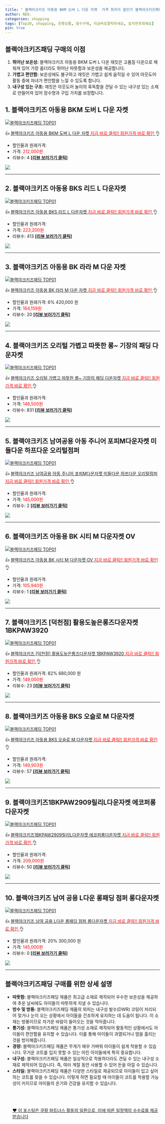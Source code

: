 ```yaml
---
title: " 블랙야크키즈 아동용 BKM 도버 L 다운 자켓  가격 최저가 할인가 블랙야크키즈패딩 최저가 추천 제품 비교"
author: NEO.
categories: shopping
tags: [Top10, shopping, 유행상품, 필수구매, 지금바로클릭하세요, 놓치면후회해요]
pin: true
---
```

## 블랙야크키즈패딩 구매의 이점
1. **뛰어난 보온성:** 블랙야크키즈 아동용 BKM 도버 L 다운 재킷은 고품질 다운으로 채워져 있어 가장 춥더라도 뛰어난 따뜻함과 보온성을 제공합니다.
2. **가볍고 편안함:** 보온성에도 불구하고 재킷은 가볍고 쉽게 움직일 수 있어 아웃도어 활동 중에 자녀가 편안함을 느낄 수 있도록 합니다.
3. **내구성 있는 구조:** 재킷은 아웃도어 놀이의 혹독함을 견딜 수 있는 내구성 있는 소재로 만들어져 있어 장수명과 구입 가치를 보장합니다.

   

## 1.  블랙야크키즈 아동용 BKM 도버 L 다운 자켓 

[![블랙야크키즈패딩 TOP01](https://thumbnail9.coupangcdn.com/thumbnails/remote/490x490ex/image/retail/images/1507926920578171-ec18511c-53db-4184-b9f4-2114c7aeb7c1.jpg)](https://link.coupang.com/re/AFFSDP?lptag=AF3617701&subid=GithubCoopas&pageKey=7547941576&traceid=V0-153&itemId=19857331238&vendorItemId=87186898629)


👍 [ 블랙야크키즈 아동용 BKM 도버 L 다운 자켓  <font color=red> 지금 바로 클릭!! 회원가격 바로 확인 </font> ](https://link.coupang.com/re/AFFSDP?lptag=AF3617701&subid=GithubCoopas&pageKey=7547941576&traceid=V0-153&itemId=19857331238&vendorItemId=87186898629) 👌 


- 할인율과 원래가격: 
- 가격: <span style='color:red'>212,000원</span>
- 리뷰수: 4  [**[리뷰 보러가기 클릭]**](https://link.coupang.com/re/AFFSDP?lptag=AF3617701&subid=GithubCoopas&pageKey=7547941576&traceid=V0-153&itemId=19857331238&vendorItemId=87186898629)

[![](/discount_price.png)](https://link.coupang.com/re/AFFSDP?lptag=AF3617701&subid=GithubCoopas&pageKey=7547941576&traceid=V0-153&itemId=19857331238&vendorItemId=87186898629)

---


   

## 2.  블랙야크키즈 아동용 BKS 리드 L 다운자켓 

[![블랙야크키즈패딩 TOP01](https://thumbnail6.coupangcdn.com/thumbnails/remote/490x490ex/image/retail/images/1335575768743509-76bb8a0c-ef6b-4cfa-bfd1-7f0f4c2879d6.jpg)](https://link.coupang.com/re/AFFSDP?lptag=AF3617701&subid=GithubCoopas&pageKey=7604010888&traceid=V0-153&itemId=20140747126&vendorItemId=87234237420)


👍 [ 블랙야크키즈 아동용 BKS 리드 L 다운자켓  <font color=red> 지금 바로 클릭!! 회원가격 바로 확인 </font> ](https://link.coupang.com/re/AFFSDP?lptag=AF3617701&subid=GithubCoopas&pageKey=7604010888&traceid=V0-153&itemId=20140747126&vendorItemId=87234237420) 👌 


- 할인율과 원래가격: 
- 가격: <span style='color:red'>223,200원</span>
- 리뷰수: 413  [**[리뷰 보러가기 클릭]**](https://link.coupang.com/re/AFFSDP?lptag=AF3617701&subid=GithubCoopas&pageKey=7604010888&traceid=V0-153&itemId=20140747126&vendorItemId=87234237420)

[![](/discount_price.png)](https://link.coupang.com/re/AFFSDP?lptag=AF3617701&subid=GithubCoopas&pageKey=7604010888&traceid=V0-153&itemId=20140747126&vendorItemId=87234237420)

---


   

## 3.  블랙야크키즈 아동용 BK 라라 M 다운 자켓 

[![블랙야크키즈패딩 TOP01](https://thumbnail9.coupangcdn.com/thumbnails/remote/490x490ex/image/retail/images/2441932954923533-8d135b28-9fe0-4ac7-b661-05ab6e5efbb3.jpg)](https://link.coupang.com/re/AFFSDP?lptag=AF3617701&subid=GithubCoopas&pageKey=7633400806&traceid=V0-153&itemId=20129963460&vendorItemId=87224032895)


👍 [ 블랙야크키즈 아동용 BK 라라 M 다운 자켓  <font color=red> 지금 바로 클릭!! 회원가격 바로 확인 </font> ](https://link.coupang.com/re/AFFSDP?lptag=AF3617701&subid=GithubCoopas&pageKey=7633400806&traceid=V0-153&itemId=20129963460&vendorItemId=87224032895) 👌 


- 할인율과 원래가격: 6%  420,000   원
- 가격: <span style='color:red'>164,159원</span>
- 리뷰수: 20  [**[리뷰 보러가기 클릭]**](https://link.coupang.com/re/AFFSDP?lptag=AF3617701&subid=GithubCoopas&pageKey=7633400806&traceid=V0-153&itemId=20129963460&vendorItemId=87224032895)

[![](/discount_price.png)](https://link.coupang.com/re/AFFSDP?lptag=AF3617701&subid=GithubCoopas&pageKey=7633400806&traceid=V0-153&itemId=20129963460&vendorItemId=87224032895)

---


   

## 4.  블랙야크키즈 오리털 가볍고 따뜻한 롱~ 기장의 패딩 다운자켓 

[![블랙야크키즈패딩 TOP01](https://thumbnail7.coupangcdn.com/thumbnails/remote/490x490ex/image/vendor_inventory/cd9b/cee10559bb6f9b01e4d5c12fa86f904596f5aee621469d3ec258b5fc203c.jpg)](https://link.coupang.com/re/AFFSDP?lptag=AF3617701&subid=GithubCoopas&pageKey=7786538430&traceid=V0-153&itemId=21056157504&vendorItemId=88118541482)


👍 [ 블랙야크키즈 오리털 가볍고 따뜻한 롱~ 기장의 패딩 다운자켓  <font color=red> 지금 바로 클릭!! 회원가격 바로 확인 </font> ](https://link.coupang.com/re/AFFSDP?lptag=AF3617701&subid=GithubCoopas&pageKey=7786538430&traceid=V0-153&itemId=21056157504&vendorItemId=88118541482) 👌 


- 할인율과 원래가격: 
- 가격: <span style='color:red'>146,500원</span>
- 리뷰수: 831  [**[리뷰 보러가기 클릭]**](https://link.coupang.com/re/AFFSDP?lptag=AF3617701&subid=GithubCoopas&pageKey=7786538430&traceid=V0-153&itemId=21056157504&vendorItemId=88118541482)

[![](/discount_price.png)](https://link.coupang.com/re/AFFSDP?lptag=AF3617701&subid=GithubCoopas&pageKey=7786538430&traceid=V0-153&itemId=21056157504&vendorItemId=88118541482)

---


   

## 5.  블랙야크키즈 남여공용 아동 주니어 포피M다운자켓 미들다운 하프다운 오리털점퍼 

[![블랙야크키즈패딩 TOP01](https://thumbnail6.coupangcdn.com/thumbnails/remote/490x490ex/image/vendor_inventory/3cc4/c4bd6a7ab624d6b54502a5514932c5a13a6b45d77d57294deab12b74ebd3.jpg)](https://link.coupang.com/re/AFFSDP?lptag=AF3617701&subid=GithubCoopas&pageKey=7822045964&traceid=V0-153&itemId=21248692335&vendorItemId=88309240946)


👍 [ 블랙야크키즈 남여공용 아동 주니어 포피M다운자켓 미들다운 하프다운 오리털점퍼  <font color=red> 지금 바로 클릭!! 회원가격 바로 확인 </font> ](https://link.coupang.com/re/AFFSDP?lptag=AF3617701&subid=GithubCoopas&pageKey=7822045964&traceid=V0-153&itemId=21248692335&vendorItemId=88309240946) 👌 


- 할인율과 원래가격: 
- 가격: <span style='color:red'>145,000원</span>
- 리뷰수: 2  [**[리뷰 보러가기 클릭]**](https://link.coupang.com/re/AFFSDP?lptag=AF3617701&subid=GithubCoopas&pageKey=7822045964&traceid=V0-153&itemId=21248692335&vendorItemId=88309240946)

[![](/discount_price.png)](https://link.coupang.com/re/AFFSDP?lptag=AF3617701&subid=GithubCoopas&pageKey=7822045964&traceid=V0-153&itemId=21248692335&vendorItemId=88309240946)

---


   

## 6.  블랙야크키즈 아동용 BK 시티 M 다운자켓 OV 

[![블랙야크키즈패딩 TOP01](https://thumbnail8.coupangcdn.com/thumbnails/remote/490x490ex/image/retail/images/2022/10/24/16/4/d6d2b2a6-7fc7-44c3-b4cb-5a1daaa491e1.jpg)](https://link.coupang.com/re/AFFSDP?lptag=AF3617701&subid=GithubCoopas&pageKey=6865821888&traceid=V0-153&itemId=16409935438&vendorItemId=83600977230)


👍 [ 블랙야크키즈 아동용 BK 시티 M 다운자켓 OV  <font color=red> 지금 바로 클릭!! 회원가격 바로 확인 </font> ](https://link.coupang.com/re/AFFSDP?lptag=AF3617701&subid=GithubCoopas&pageKey=6865821888&traceid=V0-153&itemId=16409935438&vendorItemId=83600977230) 👌 


- 할인율과 원래가격: 
- 가격: <span style='color:red'>105,940원</span>
- 리뷰수: 1  [**[리뷰 보러가기 클릭]**](https://link.coupang.com/re/AFFSDP?lptag=AF3617701&subid=GithubCoopas&pageKey=6865821888&traceid=V0-153&itemId=16409935438&vendorItemId=83600977230)

[![](/discount_price.png)](https://link.coupang.com/re/AFFSDP?lptag=AF3617701&subid=GithubCoopas&pageKey=6865821888&traceid=V0-153&itemId=16409935438&vendorItemId=83600977230)

---


   

## 7.  블랙야크키즈 [덕천점] 활용도높은롱즈다운자켓 1BKPAW3920 

[![블랙야크키즈패딩 TOP01](https://thumbnail8.coupangcdn.com/thumbnails/remote/490x490ex/image/vendor_inventory/9d7c/a2722e2699ee69670eeb525f057a67a0cb21a620f55b0f1281e8785de9e2.jpg)](https://link.coupang.com/re/AFFSDP?lptag=AF3617701&subid=GithubCoopas&pageKey=7728722984&traceid=V0-153&itemId=20762543056&vendorItemId=87832646535)


👍 [ 블랙야크키즈 [덕천점] 활용도높은롱즈다운자켓 1BKPAW3920  <font color=red> 지금 바로 클릭!! 회원가격 바로 확인 </font> ](https://link.coupang.com/re/AFFSDP?lptag=AF3617701&subid=GithubCoopas&pageKey=7728722984&traceid=V0-153&itemId=20762543056&vendorItemId=87832646535) 👌 


- 할인율과 원래가격: 82%  680,000   원
- 가격: <span style='color:red'>149,000원</span>
- 리뷰수: 23  [**[리뷰 보러가기 클릭]**](https://link.coupang.com/re/AFFSDP?lptag=AF3617701&subid=GithubCoopas&pageKey=7728722984&traceid=V0-153&itemId=20762543056&vendorItemId=87832646535)

[![](/discount_price.png)](https://link.coupang.com/re/AFFSDP?lptag=AF3617701&subid=GithubCoopas&pageKey=7728722984&traceid=V0-153&itemId=20762543056&vendorItemId=87832646535)

---


   

## 8.  블랙야크키즈 아동용 BKS 오슬로 M 다운자켓 

[![블랙야크키즈패딩 TOP01](https://thumbnail10.coupangcdn.com/thumbnails/remote/490x490ex/image/retail/images/2023/09/14/15/4/47d9dead-ff57-442a-80b5-e92a3663bf32.jpg)](https://link.coupang.com/re/AFFSDP?lptag=AF3617701&subid=GithubCoopas&pageKey=7603997025&traceid=V0-153&itemId=20122396742&vendorItemId=87186956603)


👍 [ 블랙야크키즈 아동용 BKS 오슬로 M 다운자켓  <font color=red> 지금 바로 클릭!! 회원가격 바로 확인 </font> ](https://link.coupang.com/re/AFFSDP?lptag=AF3617701&subid=GithubCoopas&pageKey=7603997025&traceid=V0-153&itemId=20122396742&vendorItemId=87186956603) 👌 


- 할인율과 원래가격: 
- 가격: <span style='color:red'>149,903원</span>
- 리뷰수: 57  [**[리뷰 보러가기 클릭]**](https://link.coupang.com/re/AFFSDP?lptag=AF3617701&subid=GithubCoopas&pageKey=7603997025&traceid=V0-153&itemId=20122396742&vendorItemId=87186956603)

[![](/discount_price.png)](https://link.coupang.com/re/AFFSDP?lptag=AF3617701&subid=GithubCoopas&pageKey=7603997025&traceid=V0-153&itemId=20122396742&vendorItemId=87186956603)

---


   

## 9.  블랙야크키즈1BKPAW2909릴리L다운자켓 에코퍼롱다운자켓 

[![블랙야크키즈패딩 TOP01](https://thumbnail10.coupangcdn.com/thumbnails/remote/490x490ex/image/vendor_inventory/c6f5/bc5f2d4c29fae9967cb369e0c6104a052827db2b9e0b58239c69c2d8b633.jpg)](https://link.coupang.com/re/AFFSDP?lptag=AF3617701&subid=GithubCoopas&pageKey=7682126618&traceid=V0-153&itemId=20521514641&vendorItemId=87598856668)


👍 [ 블랙야크키즈1BKPAW2909릴리L다운자켓 에코퍼롱다운자켓  <font color=red> 지금 바로 클릭!! 회원가격 바로 확인 </font> ](https://link.coupang.com/re/AFFSDP?lptag=AF3617701&subid=GithubCoopas&pageKey=7682126618&traceid=V0-153&itemId=20521514641&vendorItemId=87598856668) 👌 


- 할인율과 원래가격: 
- 가격: <span style='color:red'>209,000원</span>
- 리뷰수: 50  [**[리뷰 보러가기 클릭]**](https://link.coupang.com/re/AFFSDP?lptag=AF3617701&subid=GithubCoopas&pageKey=7682126618&traceid=V0-153&itemId=20521514641&vendorItemId=87598856668)

[![](/discount_price.png)](https://link.coupang.com/re/AFFSDP?lptag=AF3617701&subid=GithubCoopas&pageKey=7682126618&traceid=V0-153&itemId=20521514641&vendorItemId=87598856668)

---


   

## 10.  블랙야크키즈 남여 공용 L다운 롱패딩 점퍼 롱다운자켓 

[![블랙야크키즈패딩 TOP01](https://thumbnail6.coupangcdn.com/thumbnails/remote/490x490ex/image/vendor_inventory/0939/39d31a1e003961c465c52dff8eb3a128b611c9b8a706031f2da3cee4db76.jpg)](https://link.coupang.com/re/AFFSDP?lptag=AF3617701&subid=GithubCoopas&pageKey=7774265683&traceid=V0-153&itemId=20996516116&vendorItemId=88060712445)


👍 [ 블랙야크키즈 남여 공용 L다운 롱패딩 점퍼 롱다운자켓  <font color=red> 지금 바로 클릭!! 회원가격 바로 확인 </font> ](https://link.coupang.com/re/AFFSDP?lptag=AF3617701&subid=GithubCoopas&pageKey=7774265683&traceid=V0-153&itemId=20996516116&vendorItemId=88060712445) 👌 


- 할인율과 원래가격: 20%  300,000   원
- 가격: <span style='color:red'>145,000원</span>
- 리뷰수: 0  [**[리뷰 보러가기 클릭]**](https://link.coupang.com/re/AFFSDP?lptag=AF3617701&subid=GithubCoopas&pageKey=7774265683&traceid=V0-153&itemId=20996516116&vendorItemId=88060712445)

[![](/discount_price.png)](https://link.coupang.com/re/AFFSDP?lptag=AF3617701&subid=GithubCoopas&pageKey=7774265683&traceid=V0-153&itemId=20996516116&vendorItemId=88060712445)

---
## 블랙야크키즈패딩 구매를 위한 상세 설명
* **따뜻함:** 블랙야크키즈패딩 제품은 최고급 소재로 제작되어 우수한 보온성을 제공하여 추운 날씨에도 아이들이 따뜻하게 지낼 수 있습니다.
* **방수 및 방풍:** 블랙야크키즈패딩 제품의 외피는 내구성 발수(DWR) 코팅이 처리되어 젖거나 눈이 오는 상황에서 아이들을 건조하게 유지하는 데 도움이 됩니다. 이 소재는 방풍이므로 차가운 바람이 들어오는 것을 막아줍니다.
* **통기성:** 블랙야크키즈패딩 제품은 통기성 소재로 제작되어 활동적인 상황에서도 아이들이 편안함을 유지할 수 있습니다. 이를 통해 아이들이 과열되거나 땀을 흘리는 것을 방지해줍니다.
* **경량:** 블랙야크키즈패딩 제품은 무게가 매우 가벼워 아이들이 쉽게 착용할 수 있습니다. 무거운 코트를 입지 못할 수 있는 어린 아이들에게 특히 중요합니다.
* **내구성:** 블랙야크키즈패딩 제품은 일상적으로 착용하더라도 견딜 수 있는 내구성 소재로 제작되어 있습니다. 즉, 여러 계절 동안 사용할 수 있어 돈을 아낄 수 있습니다.
* **스타일:** 블랙야크키즈패딩 제품은 다양한 스타일로 제공되므로 아이들이 입고 싶어하는 코트를 찾을 수 있습니다. 이렇게 하면 필요할 때 아이들이 코트를 착용할 가능성이 커지므로 아이들의 온기와 건강을 유지할 수 있습니다.<br><br><br><br><br> [ ❤  이 포스팅은 쿠팡 파트너스 활동의 일환으로, 이에 따른 일정액의 수수료를 제공받습니다](https://link.coupang.com/a/bcEFyh)